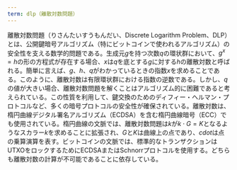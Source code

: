 ```yaml
---
term: dlp（離散対数問題）
---
```

離散対数問題（りさんたいすうもんだい、Discrete Logarithm Problem、DLP）とは、公開鍵暗号アルゴリズム（特にビットコインで使われるアルゴリズム）の安全性を支える数学的問題である。生成元$g$を持つ次数$q$の環状群において、$g^x = h$の形の方程式が存在する場合、$x$は$q$を底とする$g$に対する$h$の離散対数と呼ばれる。簡単に言えば、$g$、$h$、$q$がわかっているときの指数$x$を求めることである。このように、離散対数は有限環状群における指数の逆数である。しかし、$q$の値が大きい場合、離散対数問題を解くことはアルゴリズム的に困難であると考えられている。この性質を利用して、鍵交換のためのディフィー・ヘルマン・プロトコルなど、多くの暗号プロトコルの安全性が確保されている。離散対数は、楕円曲線デジタル署名アルゴリズム（ECDSA）を含む楕円曲線暗号（ECC）でも使用されている。楕円曲線の文脈では、離散対数問題は$k$が$k \cdot G = K$となるようなスカラー$k$を求めることに拡張され、$G$と$K$は曲線上の点であり、$cdot$は点の乗算演算を表す。ビットコインの文脈では、標準的なトランザクションはUTXOをロックするためにECDSAまたはSchnorrプロトコルを使用する。どちらも離散対数の計算が不可能であることに依存している。